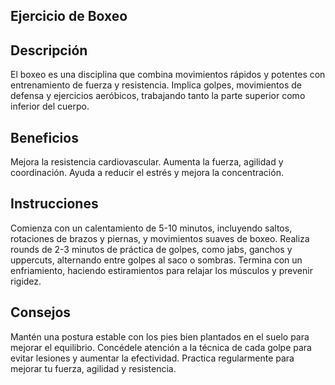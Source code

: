 ## Ejercicio de Boxeo

## Descripción
El boxeo es una disciplina que combina movimientos rápidos y potentes con entrenamiento de fuerza y resistencia. Implica golpes, movimientos de defensa y ejercicios aeróbicos, trabajando tanto la parte superior como inferior del cuerpo.

## Beneficios
Mejora la resistencia cardiovascular.
Aumenta la fuerza, agilidad y coordinación.
Ayuda a reducir el estrés y mejora la concentración.

## Instrucciones
Comienza con un calentamiento de 5-10 minutos, incluyendo saltos, rotaciones de brazos y piernas, y movimientos suaves de boxeo.
Realiza rounds de 2-3 minutos de práctica de golpes, como jabs, ganchos y uppercuts, alternando entre golpes al saco o sombras.
Termina con un enfriamiento, haciendo estiramientos para relajar los músculos y prevenir rigidez.

## Consejos
Mantén una postura estable con los pies bien plantados en el suelo para mejorar el equilibrio.
Concédele atención a la técnica de cada golpe para evitar lesiones y aumentar la efectividad.
Practica regularmente para mejorar tu fuerza, agilidad y resistencia.